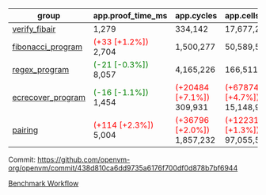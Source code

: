| group | app.proof_time_ms | app.cycles | app.cells_used | leaf.proof_time_ms | leaf.cycles | leaf.cells_used |
| -- | -- | -- | -- | -- | -- | -- |
| [verify_fibair](https://github.com/openvm-org/openvm/blob/benchmark-results/benchmarks-pr/1603/verify_fibair-438d810ca6dd9735a6176f700df0d878b7bf6944.md) | 1,279 |  334,142 |  17,677,298 |- | - | - |
| [fibonacci_program](https://github.com/openvm-org/openvm/blob/benchmark-results/benchmarks-pr/1603/fibonacci-438d810ca6dd9735a6176f700df0d878b7bf6944.md) |<span style='color: red'>(+33 [+1.2%])</span> 2,704 |  1,500,277 |  50,589,503 |- | - | - |
| [regex_program](https://github.com/openvm-org/openvm/blob/benchmark-results/benchmarks-pr/1603/regex-438d810ca6dd9735a6176f700df0d878b7bf6944.md) |<span style='color: green'>(-21 [-0.3%])</span> 8,057 |  4,165,226 |  166,511,152 |- | - | - |
| [ecrecover_program](https://github.com/openvm-org/openvm/blob/benchmark-results/benchmarks-pr/1603/ecrecover-438d810ca6dd9735a6176f700df0d878b7bf6944.md) |<span style='color: green'>(-16 [-1.1%])</span> 1,454 | <span style='color: red'>(+20484 [+7.1%])</span> 309,931 | <span style='color: red'>(+678744 [+4.7%])</span> 15,148,930 |- | - | - |
| [pairing](https://github.com/openvm-org/openvm/blob/benchmark-results/benchmarks-pr/1603/pairing-438d810ca6dd9735a6176f700df0d878b7bf6944.md) |<span style='color: red'>(+114 [+2.3%])</span> 5,004 | <span style='color: red'>(+36796 [+2.0%])</span> 1,857,232 | <span style='color: red'>(+1223114 [+1.3%])</span> 97,055,521 |- | - | - |


Commit: https://github.com/openvm-org/openvm/commit/438d810ca6dd9735a6176f700df0d878b7bf6944

[Benchmark Workflow](https://github.com/openvm-org/openvm/actions/runs/14673925966)
